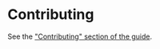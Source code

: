 # Contributing

See the ["Contributing" section of the
guide](https://alexcrichton.github.io/cargo-wasi/contributing.html).
